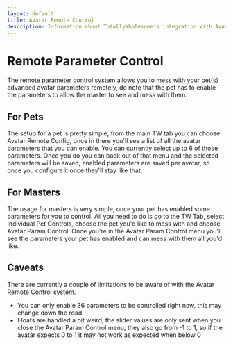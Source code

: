 ```yaml
---
layout: default
title: Avatar Remote Control
description: Information about TotallyWholesome's integration with Avatar parameters
---
```


# Remote Parameter Control

The remote parameter control system allows you to mess with your pet(s) advanced avatar parameters remotely, do note that the pet has to enable the parameters to allow the master to see and mess with them.

## For Pets
The setup for a pet is pretty simple, from the main TW tab you can choose Avatar Remote Config, once in there you'll see a list of all the avatar parameters that you can enable. You can currently select up to 6 of those parameters. Once you do you can back out of that menu and the selected parameters will be saved, enabled parameters are saved per avatar, so once you configure it once they'll stay like that.

## For Masters
The usage for masters is very simple, once your pet has enabled some parameters for you to control. All you need to do is go to the TW Tab, select Individual Pet Controls, choose the pet you'd like to mess with and choose Avatar Param Control. Once you're in the Avatar Param Control menu you'll see the parameters your pet has enabled and can mess with them all you'd like.

## Caveats
There are currently a couple of limitations to be aware of with the Avatar Remote Control system.

* You can only enable 36 parameters to be controlled right now, this may change down the road
* Floats are handled a bit weird, the slider values are only sent when you close the Avatar Param Control menu, they also go from -1 to 1, so if the avatar expects 0 to 1 it may not work as expected when below 0